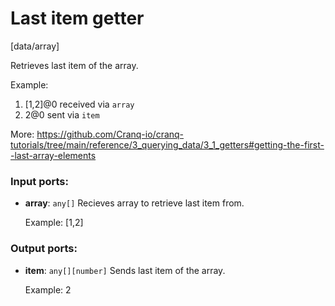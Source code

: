 # Last item getter

[data/array]

Retrieves last item of the array.

Example:
1. [1,2]@0 received via `array`
2. 2@0 sent via `item`

More:
https://github.com/Cranq-io/cranq-tutorials/tree/main/reference/3_querying_data/3_1_getters#getting-the-first--last-array-elements

### Input ports:

* __array__: `any[]`
    Recieves array to retrieve last item from.
    
    Example:
    [1,2]



### Output ports:

* __item__: `any[][number]`
    Sends last item of the array.
    
    Example:
    2



